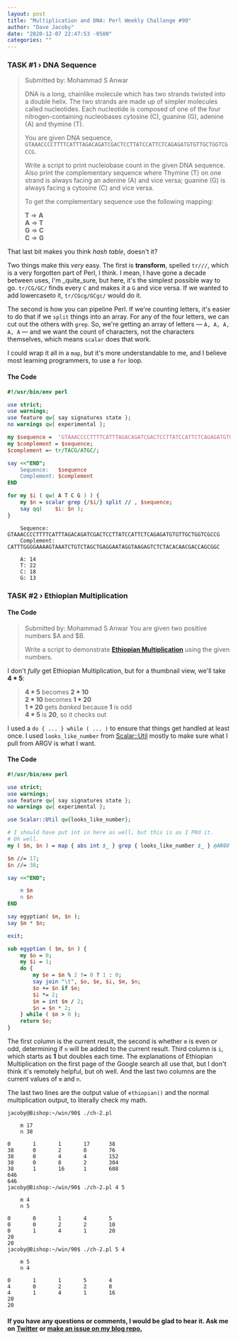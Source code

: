 ```yaml
---
layout: post
title: "Multiplication and DNA: Perl Weekly Challenge #90"
author: "Dave Jacoby"
date: "2020-12-07 22:47:53 -0500"
categories: ""
---
```


### TASK #1 › DNA Sequence

> Submitted by: Mohammad S Anwar
>
> DNA is a long, chainlike molecule which has two strands twisted into a double helix. The two strands are made up of simpler molecules called nucleotides. Each nucleotide is composed of one of the four nitrogen-containing nucleobases cytosine (C), guanine (G), adenine (A) and thymine (T).
>
> You are given DNA sequence, `GTAAACCCCTTTTCATTTAGACAGATCGACTCCTTATCCATTCTCAGAGATGTGTTGCTGGTCGCCG`.
>
> Write a script to print nucleiobase count in the given DNA sequence. Also print the complementary sequence where Thymine (T) on one strand is always facing an adenine (A) and vice versa; guanine (G) is always facing a cytosine (C) and vice versa.
>
> To get the complementary sequence use the following mapping:
>
> **T** => **A**  
> **A** => **T**  
> **G** => **C**  
> **C** => **G**

That last bit makes you think _hash table_, doesn't it?

Two things make this _very_ easy. The first is **transform**, spelled `tr///`, which is a very forgotten part of Perl, I think. I mean, I have gone a decade between uses, I'm \_quite_sure, but here, it's the simplest possible way to go. `tr/CG/GC/` finds every `C` and makes it a `G` and vice versa. If we wanted to add lowercaseto it, `tr/CGcg/GCgc/` would do it.

The second is how you can pipeline Perl. If we're counting letters, it's easier to do that if we `split` things into an array. For any of the four letters, we can cut out the others with `grep`. So, we're getting an array of letters — `A, A, A, A, A` — and we want the count of characters, not the characters themselves, which means `scalar` does that work.

I could wrap it all in a `map`, but it's more understandable to me, and I believe most learning programmers, to use a `for` loop.

#### The Code

```perl
#!/usr/bin/env perl

use strict;
use warnings;
use feature qw{ say signatures state };
no warnings qw{ experimental };

my $sequence =  'GTAAACCCCTTTTCATTTAGACAGATCGACTCCTTATCCATTCTCAGAGATGTGTTGCTGGTCGCCG' ;
my $complement = $sequence;
$complement =~ tr/TACG/ATGC/;

say <<"END";
    Sequence:   $sequence
    Complement: $complement
END

for my $i ( qw( A T C G ) ) {
    my $n = scalar grep {/$i/} split // , $sequence;
    say qq(    $i: $n );
}
```

```
    Sequence:   GTAAACCCCTTTTCATTTAGACAGATCGACTCCTTATCCATTCTCAGAGATGTGTTGCTGGTCGCCG
    Complement: CATTTGGGGAAAAGTAAATCTGTCTAGCTGAGGAATAGGTAAGAGTCTCTACACAACGACCAGCGGC

    A: 14
    T: 22
    C: 18
    G: 13
```

### TASK #2 › Ethiopian Multiplication

#### The Code

> Submitted by: Mohammad S Anwar
> You are given two positive numbers $A and $B.
>
> Write a script to demonstrate [**Ethiopian Multiplication**](https://threesixty360.wordpress.com/2009/06/09/ethiopian-multiplication/) using the given numbers.

I don't _fully_ get Ethiopian Multiplication, but for a thumbnail view, we'll take **4 * 5**:

> **4 * 5** becomes **2 * 10**  
> **2 * 10** becomes **1 * 20**  
> **1 * 20** gets *banked* because **1** is odd  
> **4 * 5** is **20**, so it checks out  

I used a `do { ... } while ( ... )` to ensure that things get handled at least once. I used `looks_like_number` from [Scalar::Util](https://metacpan.org/pod/Scalar::Util) mostly to make sure what I pull from ARGV is what I want.

#### The Code

```perl
#!/usr/bin/env perl

use strict;
use warnings;
use feature qw{ say signatures state };
no warnings qw{ experimental };

use Scalar::Util qw{looks_like_number};

# I should have put int in here as well, but this is as I PRd it.
# Oh well.
my ( $m, $n ) = map { abs int $_ } grep { looks_like_number $_ } @ARGV;

$m //= 17;
$n //= 38;

say <<"END";

    m $m
    n $n
END

say egyptian( $m, $n );
say $m * $n;

exit;

sub egyptian ( $m, $n ) {
    my $o = 0;
    my $i = 1;
    do {
        my $e = $m % 2 != 0 ? 1 : 0;
        say join "\t", $o, $e, $i, $m, $n;
        $o += $n if $e;
        $i *= 2;
        $m = int $m / 2;
        $n = $n * 2;
    } while ( $m > 0 );
    return $o;
}
```

The first column is the current result, the second is whether `m` is even or odd, determining if `n` will be added to the current result. Third column is `i`, which starts as **1** but doubles each time. The explanations of Ethiopian Multiplication on the first page of the Google search all use that, but I don't think it's remotely helpful, but oh well. And the last two columns are the current values of `m` and `n`.

The last two lines are the output value of `ethiopian()` and the normal multiplication output, to literally check my math.

```
jacoby@Bishop:~/win/90$ ./ch-2.pl 

    m 17
    n 38

0       1       1       17      38
38      0       2       8       76
38      0       4       4       152
38      0       8       2       304
38      1       16      1       608
646
646
jacoby@Bishop:~/win/90$ ./ch-2.pl 4 5

    m 4
    n 5

0       0       1       4       5
0       0       2       2       10
0       1       4       1       20
20
20
jacoby@Bishop:~/win/90$ ./ch-2.pl 5 4

    m 5
    n 4

0       1       1       5       4
4       0       2       2       8
4       1       4       1       16
20
20
```

#### If you have any questions or comments, I would be glad to hear it. Ask me on [Twitter](https://twitter.com/jacobydave) or [make an issue on my blog repo.](https://github.com/jacoby/jacoby.github.io)
